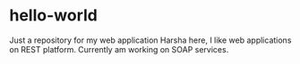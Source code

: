 # hello-world
Just a repository for my web application
Harsha here, I like web applications on REST platform.
Currently am working on SOAP services.
